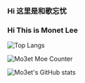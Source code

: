 <!-- ### Hi there 👋 -->
### Hi 这里是和歌忘忧 
### Hi This is Monet Lee

![Top Langs](https://github-readme-stats.vercel.app/api/top-langs/?username=mo3et&hide=php)
<!-- &hide=javascript,html,css -->

![Mo3et Moe Counter](https://count.getloli.com/get/@mo3et?theme=gelbooru)

![Mo3et's GitHub stats](https://github-readme-stats.vercel.app/api?username=Mo3et&count_private=true&show_icons=true&theme=tokyonight)







<!--
**Mo3et/Mo3et** is a ✨ _special_ ✨ repository because its `README.md` (this file) appears on your GitHub profile.

Here are some ideas to get you started:

- 🔭 I’m currently working on ...
- 🌱 I’m currently learning ...
- 👯 I’m looking to collaborate on ...
- 🤔 I’m looking for help with ...
- 💬 Ask me about ...
- 📫 How to reach me: ...
- 😄 Pronouns: ...
- ⚡ Fun fact: ...
-->

<!-- ![Readme Card](https://github-readme-stats.vercel.app/api/pin/?username=mo3et&repo=github-readme-stats) -->
